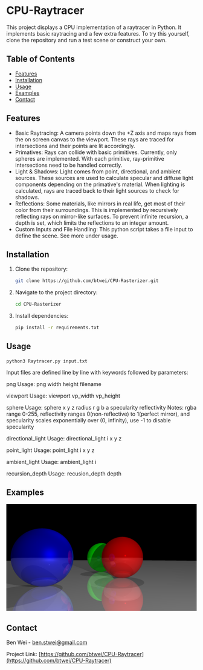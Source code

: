 # CPU-Raytracer
This project displays a CPU implementation of a raytracer in Python. It implements basic raytracing and a few extra features. To try this yourself, clone the repository and run a test scene or construct your own.

## Table of Contents
- [Features](#features)
- [Installation](#installation)
- [Usage](#usage)
- [Examples](#examples)
- [Contact](#contact)

## Features
- Basic Raytracing: A camera points down the +Z axis and maps rays from the on screen canvas to the viewport. These rays are traced for intersections and their points are lit accordingly.
- Primatives: Rays can collide with basic primitives. Currently, only spheres are implemented. With each primitive, ray-primitive intersections need to be handled correctly.
- Light & Shadows: Light comes from point, directional, and ambient sources. These sources are used to calculate specular and diffuse light components depending on the primative's material. When lighting is calculated, rays are traced back to their light sources to check for shadows.
- Reflections: Some materials, like mirrors in real life, get most of their color from their surroundings. This is implemented by recursively reflecting rays on mirror-like surfaces. To prevent infinite recursion, a depth is set, which limits the reflections to an integer amount.
- Custom Inputs and File Handling: This python script takes a file input to define the scene. See more under usage.

## Installation
1. Clone the repository:
    ```bash
    git clone https://github.com/btwei/CPU-Rasterizer.git
    ```
2. Navigate to the project directory:
    ```bash
    cd CPU-Rasterizer
    ```
3. Install dependencies:
    ```bash
    pip install -r requirements.txt
    ```

## Usage
```
python3 Raytracer.py input.txt
```

Input files are defined line by line with keywords followed by parameters:

png
Usage: png width height filename

viewport
Usage: viewport vp_width vp_height

sphere
Usage: sphere x y z radius r g b a specularity reflectivity
Notes: rgba range 0-255, reflectivity ranges 0(non-reflective) to 1(perfect mirror), and specularity scales exponentially over (0, infinity), use -1 to disable specularity

directional_light
Usage: directional_light i x y z

point_light
Usage: point_light i x y z

ambient_light
Usage: ambient_light i

recursion_depth
Usage: recusion_depth depth

## Examples
![example1.png](/examples/example1.png)

## Contact
Ben Wei - [ben.stwei@gmail.com](mailto:ben.stwei@gmail.com)

Project Link: [https://github.com/btwei/CPU-Raytracer](https://github.com/btwei/CPU-Raytracer)